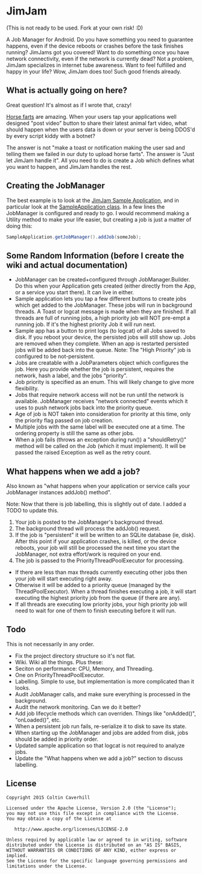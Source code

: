 JimJam
======

(This is not ready to be used. Fork at your own risk! :D)

A Job Manager for Android. Do you have something you need to guarantee happens, even if the device reboots or crashes before the task finishes running? JimJams got you covered! Want to do something once you have network connectivity, even if the network is currently dead? Not a problem, JimJam specializes in internet tube awareness. Want to feel fulfilled and happy in your life? Wow, JimJam does too! Such good friends already.

What is actually going on here?
-------------------------------
Great question! It's almost as if I wrote that, crazy!

[Horse farts](https://www.youtube.com/watch?v=jMyL0HdXPuc) are amazing. When your users tap your applications well designed "post video" button to share their latest animal fart video, what should happen when the users data is down or your server is being DDOS'd by every script kiddy with a botnet?

The answer is not "make a toast or notification making the user sad and telling them we failed in our duty to upload horse farts". The answer is "Just let JimJam handle it". All you need to do is create a Job which defines what you want to happen, and JimJam handles the rest.

Creating the JobManager
-----------------------
The best example is to look at the [JimJam Sample Application](jimjam-sample/src/main/java/com/coldroid/jimjam/sample), and in particular look at the [SampleApplication class](jimjam-sample/src/main/java/com/coldroid/jimjam/sample/SampleApplication.java). In a few lines the JobManager is configured and ready to go. I would recommend making a Utility method to make your life easier, but creating a job is just a matter of doing this:

```java
SampleApplication.getJobManager().addJob(someJob);
```

Some Random Information (before I create the wiki and actual documentation)
---------------------------------------------------------------------------

* JobManager can be created+configured through JobManager.Builder. Do this when your Application gets created (either directly from the App, or a service you start there). It can live in either.
* Sample application lets you tap a few different buttons to create jobs which get added to the JobManager. These jobs will run in background threads. A Toast or logcat message is made when they are finished. If all threads are full of running jobs, a high priority job will NOT pre-empt a running job. If it's the highest priority Job it will run next.
* Sample app has a button to print logs (to logcat) of all Jobs saved to disk. If you reboot your device, the persisted jobs will still show up. Jobs are removed when they complete. When an app is restarted persisted jobs will be added back into the queue. Note: The "High Priority" job is configured to be not-persistent.
* Jobs are creatable with a JobParameters object which configures the job. Here you provide whether the job is persistent, requires the network, hash a label, and the jobs "priority".
* Job priority is specified as an enum. This will likely change to give more flexibility.
* Jobs that require network access will not be run until the network is available. JobManager receives "network connected" events which it uses to push network jobs back into the priority queue.
* Age of job is NOT taken into consideration for priority at this time, only the priority flag passed on job creation.
* Multiple jobs with the same label will be executed one at a time. The ordering property is still the same as other jobs.
* When a job fails (throws an exception during run()) a "shouldRetry()" method will be called on the Job (which it must implement). It will be passed the raised Exception as well as the retry count.

What happens when we add a job?
-------------------------------

Also known as "what happens when your application or service calls your JobManager instances addJob() method".

Note: Now that there is job labelling, this is slightly out of date. I added a TODO to update this.

1. Your job is posted to the JobManager's background thread.
2. The background thread will process the addJob() request.
3. If the job is "persistent" it will be written to an SQLite database (ie, disk). After this point if your application crashes, is killed, or the device reboots, your job will still be processed the next time you start the JobManager, not extra effort/work is required on your end.
4. The job is passed to the PriorityThreadPoolExecutor for processing.
 * If there are less than max threads currently executing other jobs then your job will start executing right away.
 * Otherwise it will be added to a priority queue (managed by the ThreadPoolExecutor). When a thread finishes executing a job, it will start executing the highest priority job from the queue (if there are any).
  * If all threads are executing low priority jobs, your high priority job will need to wait for one of them to finish executing before it will run.

Todo
----

This is not necessarily in any order.

* Fix the project directory structure so it's not flat.
* Wiki. Wiki all the things. Plus these:
 * Seciton on performance: CPU, Memory, and Threading.
 * One on PriorityThreadPoolExecutor.
 * Labelling. Simple to use, but implementation is more complicated than it looks.
* Audit JobManager calls, and make sure everything is processed in the background.
* Audit the network monitoring. Can we do it better?
* Add job lifecycle methods which can overriden. Things like "onAdded()", "onLoaded()", etc.
* When a persistent job run fails, re-serialize it to disk to save its state.
* When starting up the JobManager and jobs are added from disk, jobs should be added in priority order.
* Updated sample application so that logcat is not required to analyze jobs.
* Update the "What happens when we add a job?" section to discuss labelling.

License
-------

	Copyright 2015 Coltin Caverhill

	Licensed under the Apache License, Version 2.0 (the "License");
	you may not use this file except in compliance with the License.
	You may obtain a copy of the License at
	
	   http://www.apache.org/licenses/LICENSE-2.0
	
	Unless required by applicable law or agreed to in writing, software
	distributed under the License is distributed on an "AS IS" BASIS,
	WITHOUT WARRANTIES OR CONDITIONS OF ANY KIND, either express or implied.
	See the License for the specific language governing permissions and
	limitations under the License.
